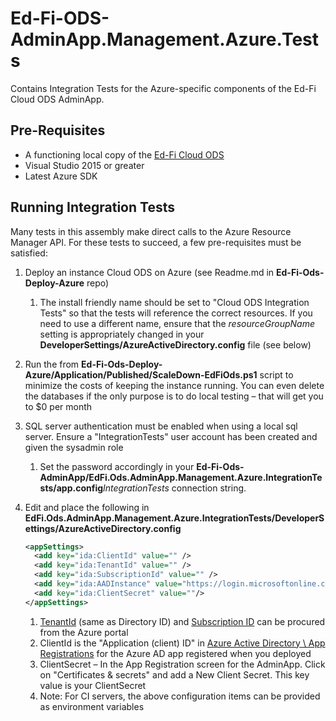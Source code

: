 ﻿# Ed-Fi-ODS-AdminApp.Management.Azure.Tests

Contains Integration Tests for the Azure-specific components of the Ed-Fi Cloud ODS AdminApp.

Pre-Requisites
--------------

*   A functioning local copy of the [Ed-Fi Cloud ODS](../../README.md)
*   Visual Studio 2015 or greater
*   Latest Azure SDK

Running Integration Tests
-------------------------

Many tests in this assembly make direct calls to the Azure Resource Manager API. For these tests to succeed, a few pre-requisites must be satisfied:

1.  Deploy an instance Cloud ODS on Azure (see Readme.md in **Ed-Fi-Ods-Deploy-Azure** repo)
    1.  The install friendly name should be set to "Cloud ODS Integration Tests" so that the tests will reference the correct resources. If you need to use a different name, ensure that the _resourceGroupName_ setting is appropriately changed in your **DeveloperSettings/AzureActiveDirectory.config** file (see below)
2.  Run the from **Ed-Fi-Ods-Deploy-Azure/Application/Published/ScaleDown-EdFiOds.ps1** script to minimize the costs of keeping the instance running. You can even delete the databases if the only purpose is to do local testing – that will get you to $0 per month
3.  SQL server authentication must be enabled when using a local sql server. Ensure a "IntegrationTests" user account has been created and given the sysadmin role
    
    1.  Set the password accordingly in your **Ed-Fi-Ods-AdminApp/EdFi.Ods.AdminApp.Management.Azure.IntegrationTests/app.config**_IntegrationTests_ connection string.
        
4.  Edit and place the following in **EdFi.Ods.AdminApp.Management.Azure.IntegrationTests/DeveloperSettings/AzureActiveDirectory.config**

    ```xml
    <appSettings>
      <add key="ida:ClientId" value="" />
      <add key="ida:TenantId" value="" />
      <add key="ida:SubscriptionId" value="" />
      <add key="ida:AADInstance" value="https://login.microsoftonline.com/" />
      <add key="ida:ClientSecret" value=""/>
    </appSettings>
    ```

    1.  [TenantId](https://portal.azure.com/#blade/Microsoft_AAD_IAM/ActiveDirectoryMenuBlade/Properties) (same as Directory ID) and [Subscription ID](https://portal.azure.com/#blade/Microsoft_Azure_Billing/SubscriptionsBlade) can be procured from the Azure portal
    2.  ClientId is the "Application (client) ID" in [Azure Active Directory \ App Registrations](https://portal.azure.com/#blade/Microsoft_AAD_RegisteredApps/ApplicationsListBlade) for the Azure AD app registered when you deployed
    3.  ClientSecret – In the App Registration screen for the AdminApp. Click on "Certificates & secrets" and add a New Client Secret. This key value is your ClientSecret
    4.  Note: For CI servers, the above configuration items can be provided as environment variables